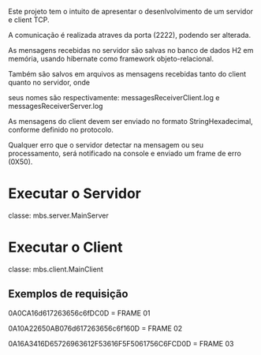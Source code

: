 Este projeto tem o intuito de apresentar o desenlvolvimento de um servidor e client TCP.

A comunicação é realizada atraves da porta (2222), podendo ser alterada.

As mensagens recebidas no servidor são salvas no banco de dados H2 em memória, usando
hibernate como framework objeto-relacional.

Também são salvos em arquivos as mensagens recebidas tanto do client quanto no servidor, onde 

seus nomes são respectivamente: messagesReceiverClient.log e messagesReceiverServer.log

As mensagens do client devem ser enviado no formato StringHexadecimal, conforme
definido no protocolo. 

Qualquer erro que o servidor detectar na mensagem ou seu processamento,
será notificado na console e enviado um frame de erro (0X50).

# Executar o Servidor
classe: mbs.server.MainServer

# Executar o Client
classe: mbs.client.MainClient

## Exemplos de requisição
0A0CA16d617263656c6fDC0D 								= FRAME 01

0A10A22650AB076d617263656c6f160D  						= FRAME 02

0A16A3416D65726963612F53616F5F5061756C6FCD0D			= FRAME 03

